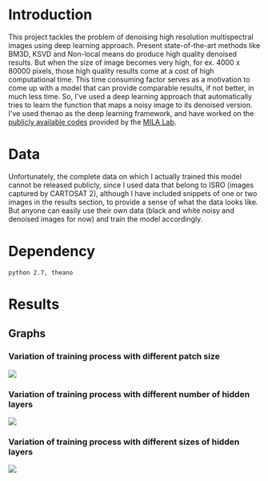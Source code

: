 # Introduction
This project tackles the problem of denoising high resolution multispectral images using deep learning approach. Present state-of-the-art methods like BM3D, KSVD and Non-local means do produce high quality denoised results. But when the size of image becomes very high, for ex. 4000 x 80000 pixels, those high quality results come at a cost of high computational time. This time consuming factor serves as a motivation to come up with a model that can provide comparable results, if not better, in much less time. So, I've used a deep learning approach that automatically tries to learn the function that maps a noisy image to its denoised version. I've used thenao as the deep learning framework, and have worked on the [publicly available codes](https://github.com/lisa-lab/DeepLearningTutorials) provided by the [MILA Lab](https://mila.umontreal.ca/). 

# Data
Unfortunately, the complete data on which I actually trained this model cannot be released publicly, since I used data that belong to ISRO (images captured by CARTOSAT 2), although I have included snippets of one or two images in the results section, to provide a sense of what the data looks like. But anyone can easily use their own data (black and white noisy and denoised images for now) and train the model accordingly.

# Dependency
```
python 2.7, theano
```
# Results

## Graphs
### Variation of training process with different patch size
![](/graphs/patches_plot.png)
### Variation of training process with different number of hidden layers
![](/graphs/variation_with_no_of_hidden_layers1.png)
### Variation of training process with different sizes of hidden layers
![](/graphs/variation_with_size_of_hidden_layers.png)










